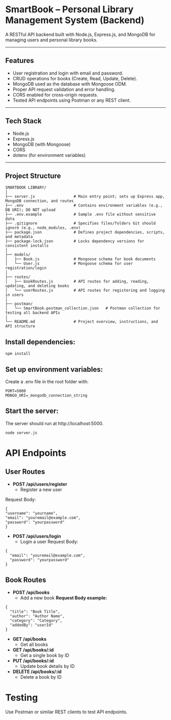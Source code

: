 # SmartBook – Personal Library Management System (Backend)

A RESTful API backend built with Node.js, Express.js, and MongoDB for managing users and personal library books.

---

## Features

- User registration and login with email and password.
- CRUD operations for books (Create, Read, Update, Delete).
- MongoDB used as the database with Mongoose ODM.
- Proper API request validation and error handling.
- CORS enabled for cross-origin requests.
- Tested API endpoints using Postman or any REST client.

---

## Tech Stack

- Node.js
- Express.js
- MongoDB (with Mongoose)
- CORS
- dotenv (for environment variables)

---

## Project Structure
```
SMARTBOOK LIBRARY/
│
├── server.js                 # Main entry point; sets up Express app, MongoDB connection, and routes
├── .env                      # Contains environment variables (e.g., DB URI); DO NOT upload
├── .env.example              # Sample .env file without sensitive data
├── .gitignore                # Specifies files/folders Git should ignore (e.g., node_modules, .env)
├── package.json              # Defines project dependencies, scripts, and metadata
├── package-lock.json         # Locks dependency versions for consistent installs
│
├── models/
│   ├── Book.js               # Mongoose schema for book documents
│   └── User.js               # Mongoose schema for user registration/login
│
├── routes/
│   ├── bookRoutes.js         # API routes for adding, reading, updating, and deleting books
│   └── userRoutes.js         # API routes for registering and logging in users
│
├── postman/
│   └── SmartBook.postman_collection.json   # Postman collection for testing all backend APIs
│
└── README.md                 # Project overview, instructions, and API structure

```
## Install dependencies:
```
npm install
```
## Set up environment variables:
Create a .env file in the root folder with:
```
PORT=5000
MONGO_URI=_mongodb_connection_string
```
## Start the server:
The server should run at http://localhost:5000.
```
node server.js
```
# API Endpoints
## User Routes
- **POST /api/users/register**
  - Register a new user
    
Request Body:
  ```
  {
  "username": "yourname",
  "email": "youremail@example.com",
  "password": "yourpassword"
}
```
- **POST /api/users/login**
  - Login a user
Request Body:
```
{
  "email": "youremail@example.com",
  "password": "yourpassword"
}
```
## Book Routes
- **POST /api/books**
  - Add a new book
**Request Body example:**
```
{
  "title": "Book Title",
  "author": "Author Name",
  "category": "Category",
  "addedBy": "userId"
}
```
- **GET /api/books**
    - Get all books
- **GET /api/books/:id**
    - Get a single book by ID
- **PUT /api/books/:id**
    - Update book details by ID
- **DELETE /api/books/:id**
    - Delete a book by ID
      
# Testing
Use Postman or similar REST clients to test API endpoints.

